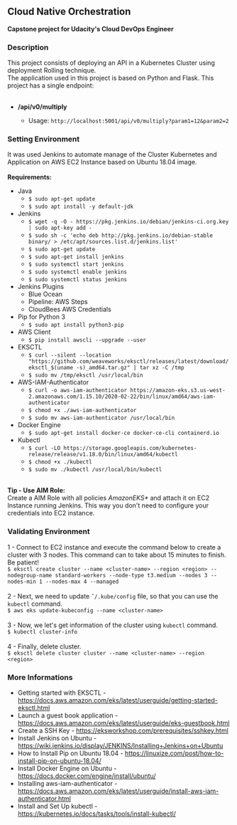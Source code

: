 
<h2>Cloud Native Orchestration</h2>

<strong>Capstone project for Udacity's Cloud DevOps Engineer</strong><br/>

<h3>Description</h3>
This project consists of deploying an API in a Kubernetes Cluster using deployment Rolling technique.<br/> The application used in this project is based on Python and Flask. This project has a single endpoint:<br/><br/>
<ul>
  <li><strong>/api/v0/multiply</strong></li>
  <ul>
    <li>Usage: <code>http://localhost:5001/api/v0/multiply?param1=12&#38;param2=2</code></li>
  </ul>
</ul>

<h3>Setting Environment</h3>
It was used Jenkins to automate manage of the Cluster Kubernetes and Application on AWS EC2 Instance based on Ubuntu 18.04 image. <br/><br/>
<strong>Requirements:</strong>
<ul>
  <li>
    Java
    <ul>
      <li><code>$ sudo apt-get update</code></li>
      <li><code>$ sudo apt install -y default-jdk</code></li>
    </ul>
  </li>
  <li>
    Jenkins
    <ul>  
      <li><code>$ wget -q -O - https://pkg.jenkins.io/debian/jenkins-ci.org.key | sudo apt-key add -</code></li>
      <li><code>$ sudo sh -c 'echo deb http://pkg.jenkins.io/debian-stable binary/ > /etc/apt/sources.list.d/jenkins.list'</code></li>
      <li><code>$ sudo apt-get update</code></li>
      <li><code>$ sudo apt-get install jenkins</code></li>     
      <li><code>$ sudo systemctl start jenkins</code></li>
      <li><code>$ sudo systemctl enable jenkins</code></li>
      <li><code>$ sudo systemctl status jenkins</code></li>      
    </ul>
  </li>
  
  <li>
    Jenkins Plugins
    <ul>
      <li>Blue Ocean</li>
      <li>Pipeline: AWS Steps</li>
      <li>CloudBees AWS Credentials</li>      
    </ul>
  </li>
  
  <li>
    Pip for Python 3
    <ul>
      <li><code>$ sudo apt install python3-pip</code></li>
    </ul>  
  </li>  
  
  <li>
    AWS Client
    <ul>  
      <li><code>$ pip install awscli --upgrade --user</code></li>  
    </ul>
  </li>
  
  <li>
    EKSCTL
    <ul>
      <li><code>$ curl --silent --location "https://github.com/weaveworks/eksctl/releases/latest/download/eksctl_$(uname -s)_amd64.tar.gz" | tar xz -C /tmp</code></li>
      <li><code>$ sudo mv /tmp/eksctl /usr/local/bin</code></li>
    </ul>    
  </li>
  
  <li>
    AWS-IAM-Authenticator
    <ul>
      <li><code>$ curl -o aws-iam-authenticator https://amazon-eks.s3.us-west-2.amazonaws.com/1.15.10/2020-02-22/bin/linux/amd64/aws-iam-authenticator</code></li>
      <li><code>$ chmod +x ./aws-iam-authenticator</code></li>
      <li><code>$ sudo mv aws-iam-authenticator /usr/local/bin</code></li>      
    </ul>    
  </li>
  
  <li>
    Docker Engine
    <ul>      
      <li><code>$ sudo apt-get install docker-ce docker-ce-cli containerd.io</code></li> 
    </ul>
  
  <li>
    Kubectl
    <ul>  
      <li><code>$ curl -LO https://storage.googleapis.com/kubernetes-release/release/v1.18.0/bin/linux/amd64/kubectl</code></li>
      <li><code>$ chmod +x ./kubectl</code></li>
      <li><code>$ sudo mv ./kubectl /usr/local/bin/kubectl</code></li>      
    </ul>
  </li>
</ul>
<br/>
<strong>Tip - Use AIM Role:</strong><br/>
Create a AIM Role with all policies <i>AmazonEKS*</i> and attach it on EC2 Instance running Jenkins. This way you don't need to configure your credentials into EC2 instance.<br/>

<h3>Validating Environment</h3>
1 - Connect to EC2 instance and execute the command below to create a cluster with 3 nodes. This command can to take about 15 minutes to finish. Be patient!<br/>
<code>$ eksctl create cluster --name &#60;cluster-name&#62; --region &#60;region&#62; --nodegroup-name standard-workers --node-type t3.medium --nodes 3 --nodes-min 1 --nodes-max 4 --managed</code><br/><br/>
2 - Next, we need to update <code>˜/.kube/config</code> file, so that you can use the <code>kubectl</code> command.<br/>
<code>$ aws eks update-kubeconfig --name &#60;cluster-name&#62;</code><br/><br/>
3 - Now, we let's get information of the cluster using <code>kubectl</code> command.<br/>
<code>$ kubectl cluster-info</code><br/><br/>
4 - Finally, delete cluster.<br/>
<code>$ eksctl delete cluster cluster --name &#60;cluster-name&#62; --region &#60;region&#62;</code>


<h3>More Informations</h3>
<ul>
  <li>Getting started with EKSCTL - <a href="https://docs.aws.amazon.com/eks/latest/userguide/getting-started-eksctl.html">https://docs.aws.amazon.com/eks/latest/userguide/getting-started-eksctl.html</a></li>
  <li>Launch a guest book application - <a href="https://docs.aws.amazon.com/eks/latest/userguide/eks-guestbook.html">https://docs.aws.amazon.com/eks/latest/userguide/eks-guestbook.html</a></li>
  <li>Create a SSH Key - <a href="https://eksworkshop.com/prerequisites/sshkey.html">https://eksworkshop.com/prerequisites/sshkey.html</a></li>  
  <li>Install Jenkins on Ubuntu - <a href="https://wiki.jenkins.io/display/JENKINS/Installing+Jenkins+on+Ubuntu">https://wiki.jenkins.io/display/JENKINS/Installing+Jenkins+on+Ubuntu</a></li>
  <li>How to Install Pip on Ubuntu 18.04 - <a href="https://linuxize.com/post/how-to-install-pip-on-ubuntu-18.04/">https://linuxize.com/post/how-to-install-pip-on-ubuntu-18.04/</a></li>  
  <li>Install Docker Engine on Ubuntu - <a href="https://docs.docker.com/engine/install/ubuntu/">https://docs.docker.com/engine/install/ubuntu/</a></li>
  <li>Installing aws-iam-authenticator - <a href="https://docs.aws.amazon.com/eks/latest/userguide/install-aws-iam-authenticator.html">https://docs.aws.amazon.com/eks/latest/userguide/install-aws-iam-authenticator.html</a></li>
  <li>Install and Set Up kubectl - <a href="https://kubernetes.io/docs/tasks/tools/install-kubectl/">https://kubernetes.io/docs/tasks/tools/install-kubectl/</a></li>  
</ul>

